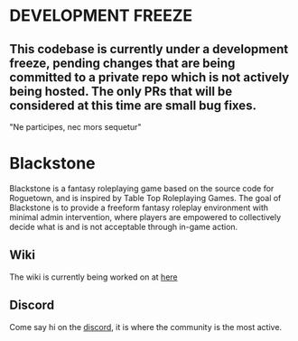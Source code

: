 # DEVELOPMENT FREEZE

## This codebase is currently under a development freeze, pending changes that are being committed to a private repo which is not actively being hosted. The only PRs that will be considered at this time are small bug fixes.

"Ne participes, nec mors sequetur"
# Blackstone
Blackstone is a fantasy roleplaying game based on the source code for Roguetown, and is inspired by Table Top Roleplaying Games. The goal of Blackstone is to provide a freeform fantasy roleplay environment with minimal admin intervention, where players are empowered to collectively decide what is and is not acceptable through in-game action.

## Wiki
The wiki is currently being worked on at [here](https://wiki.moviesfreepremium.xyz/blackstone)

## Discord
Come say hi on the [discord](https://discord.gg/cHrV2mUmE4), it is where the community is the most active.
